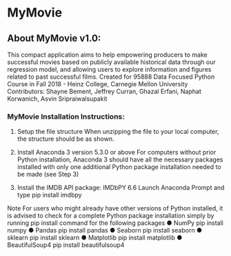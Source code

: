 # MyMovie

## About MyMovie v1.0:
This compact application aims to help empowering producers to make successful movies based on publicly available historical data through our regression model, and allowing users to explore information and figures related to past successful films.
Created for 95888 Data Focused Python Course in Fall 2018 - Heinz College, Carnegie Mellon University
Contributors: Shayne Bement, Jeffrey Curran, Ghazal Erfani, Naphat Korwanich, Asvin Sripraiwalsupakit

### MyMovie Installation Instructions:
1.	Setup the file structure
When unzipping the file to your local computer, the structure should be as shown.
 

2.	Install Anaconda 3 version 5.3.0 or above
For computers without prior Python installation, Anaconda 3 should have all the necessary packages installed with only one additional Python package installation needed to be made (see Step 3)

3.	Install the IMDB API package: IMDbPY 6.6
Launch Anaconda Prompt and type  pip install imdbpy

 
Note  For users who might already have other versions of Python installed, it is advised to check for a complete Python package installation simply by running pip install command for the following packages
●	NumPy   pip install numpy
●	Pandas   pip install pandas
●	Seaborn   pip install seaborn
●	sklearn   pip install sklearn
●	Matplotlib   pip install matplotlib
●	BeautifulSoup4   pip install beautifulsoup4


